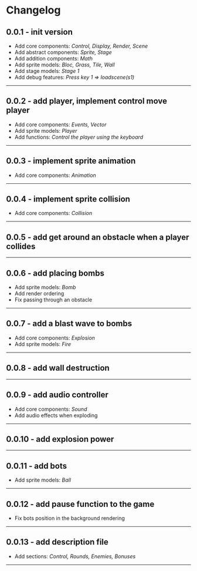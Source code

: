 # Changelog

## 0.0.1 - init version

- Add core components: *Control, Display, Render, Scene*
- Add abstract components: *Sprite, Stage*
- Add addition components: *Math*
- Add sprite models: *Bloc, Grass, Tile, Wall*
- Add stage models: *Stage 1*
- Add debug features: *Press key 1 => loadscene(s1)*

------

## 0.0.2 - add player, implement control move player

- Add core components: *Events, Vector*
- Add sprite models: *Player*
- Add functions: *Control the player using the keyboard*

------

## 0.0.3 - implement sprite animation

- Add core components: *Animation*

------

## 0.0.4 - implement sprite collision

- Add core components: *Collision*

------

## 0.0.5 - add get around an obstacle when a player collides

------

## 0.0.6 - add placing bombs

- Add sprite models: *Bomb*
- Add render ordering
- Fix passing through an obstacle

------

## 0.0.7 - add a blast wave to bombs

- Add core components: *Explosion*
- Add sprite models: *Fire*

------

## 0.0.8 - add wall destruction

------

## 0.0.9 - add audio controller

- Add core components: *Sound*
- Add audio effects when exploding

------

## 0.0.10 - add explosion power

------

## 0.0.11 - add bots

- Add sprite models: *Ball*

------

## 0.0.12 - add pause function to the game

- Fix bots position in the background rendering

------

## 0.0.13 - add description file

- Add sections: *Control, Rounds, Enemies, Bonuses*

------